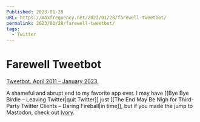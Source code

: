 ```yaml
---
Published: 2023-01-28
URL: https://maxfrequency.net/2023/01/28/farewell-tweetbot/
permalink: 2023/01/28/farewell-tweetbot/
tags:
  - Twitter
---
```

# Farewell Tweetbot

[Tweetbot. April 2011 – January 2023.](https://tapbots.com/tweetbot/)

A shameful and abrupt end to my favorite app ever. I may have [[Bye Bye Birdie – Leaving Twitter|quit Twitter]] just [[The End May Be Nigh for Third-Party Twitter Clients – Daring Fireball|in time]], but if you made the jump to Mastodon, check out [Ivory](https://tapbots.com/ivory/).